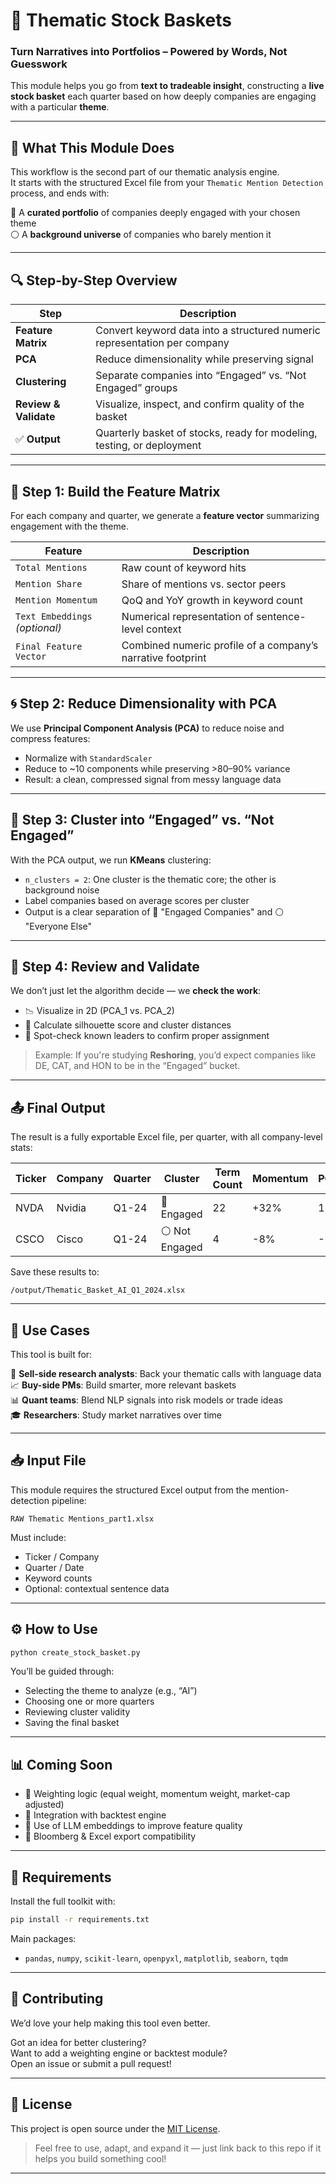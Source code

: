 # 🧺 Thematic Stock Baskets

### Turn Narratives into Portfolios – Powered by Words, Not Guesswork

This module helps you go from **text to tradeable insight**, constructing a **live stock basket** each quarter based on how deeply companies are engaging with a particular **theme**.

---

## 🌟 What This Module Does

This workflow is the second part of our thematic analysis engine.  
It starts with the structured Excel file from your `Thematic Mention Detection` process, and ends with:

🎯 A **curated portfolio** of companies deeply engaged with your chosen theme  
⚪ A **background universe** of companies who barely mention it

---

## 🔍 Step-by-Step Overview

| Step | Description |
|------|-------------|
| **Feature Matrix** | Convert keyword data into a structured numeric representation per company |
| **PCA** | Reduce dimensionality while preserving signal |
| **Clustering** | Separate companies into “Engaged” vs. “Not Engaged” groups |
| **Review & Validate** | Visualize, inspect, and confirm quality of the basket |
| ✅ **Output** | Quarterly basket of stocks, ready for modeling, testing, or deployment |

---

## 🧬 Step 1: Build the Feature Matrix

For each company and quarter, we generate a **feature vector** summarizing engagement with the theme.

| Feature | Description |
|---------|-------------|
| `Total Mentions` | Raw count of keyword hits |
| `Mention Share` | Share of mentions vs. sector peers |
| `Mention Momentum` | QoQ and YoY growth in keyword count |
| `Text Embeddings` *(optional)* | Numerical representation of sentence-level context |
| `Final Feature Vector` | Combined numeric profile of a company’s narrative footprint |

---

## 🌀 Step 2: Reduce Dimensionality with PCA

We use **Principal Component Analysis (PCA)** to reduce noise and compress features:

- Normalize with `StandardScaler`
- Reduce to ~10 components while preserving >80–90% variance
- Result: a clean, compressed signal from messy language data

---

## 🤖 Step 3: Cluster into “Engaged” vs. “Not Engaged”

With the PCA output, we run **KMeans** clustering:

- `n_clusters = 2`: One cluster is the thematic core; the other is background noise
- Label companies based on average scores per cluster
- Output is a clear separation of 🎯 "Engaged Companies" and ⚪ "Everyone Else"

---

## 🧪 Step 4: Review and Validate

We don’t just let the algorithm decide — we **check the work**:

- 📉 Visualize in 2D (PCA_1 vs. PCA_2)
- 🧮 Calculate silhouette score and cluster distances
- 👀 Spot-check known leaders to confirm proper assignment

> Example: If you're studying **Reshoring**, you’d expect companies like DE, CAT, and HON to be in the “Engaged” bucket.

---

## 📤 Final Output

The result is a fully exportable Excel file, per quarter, with all company-level stats:

| Ticker | Company | Quarter | Cluster | Term Count | Momentum | PCA_1 | PCA_2 | ... |
|--------|---------|---------|---------|------------|----------|-------|-------|-----|
| NVDA   | Nvidia  | Q1-24   | 🎯 Engaged | 22       | +32%     | 1.02  | 0.87  |     |
| CSCO   | Cisco   | Q1-24   | ⚪ Not Engaged | 4    | -8%      | -0.45 | 0.12  |     |

Save these results to:
```
/output/Thematic_Basket_AI_Q1_2024.xlsx
```

---

## 💼 Use Cases

This tool is built for:

🧠 **Sell-side research analysts**: Back your thematic calls with language data  
📈 **Buy-side PMs**: Build smarter, more relevant baskets  
📊 **Quant teams**: Blend NLP signals into risk models or trade ideas  
🎓 **Researchers**: Study market narratives over time

---

## 📥 Input File

This module requires the structured Excel output from the mention-detection pipeline:
```
RAW Thematic Mentions_part1.xlsx
```

Must include:
- Ticker / Company
- Quarter / Date
- Keyword counts
- Optional: contextual sentence data

---

## ⚙️ How to Use

```bash
python create_stock_basket.py
```

You’ll be guided through:
- Selecting the theme to analyze (e.g., “AI”)
- Choosing one or more quarters
- Reviewing cluster validity
- Saving the final basket

---

## 📊 Coming Soon

- 🧾 Weighting logic (equal weight, momentum weight, market-cap adjusted)
- 🧪 Integration with backtest engine
- 🧠 Use of LLM embeddings to improve feature quality
- 🧰 Bloomberg & Excel export compatibility

---

## 🧰 Requirements

Install the full toolkit with:

```bash
pip install -r requirements.txt
```

Main packages:
- `pandas`, `numpy`, `scikit-learn`, `openpyxl`, `matplotlib`, `seaborn`, `tqdm`

---

## 🤝 Contributing

We’d love your help making this tool even better.

Got an idea for better clustering?  
Want to add a weighting engine or backtest module?  
Open an issue or submit a pull request!

---

## 📄 License

This project is open source under the [MIT License](https://opensource.org/license/mit/).

> Feel free to use, adapt, and expand it — just link back to this repo if it helps you build something cool!

---
